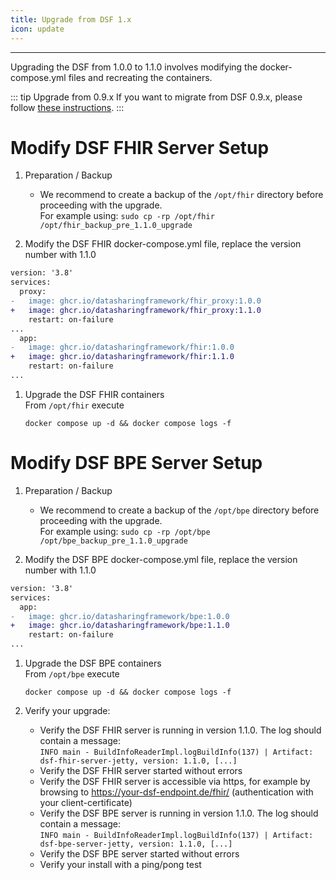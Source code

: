 ```yaml
---
title: Upgrade from DSF 1.x
icon: update
---
```

---

Upgrading the DSF from 1.0.0 to 1.1.0 involves modifying the docker-compose.yml files and recreating the containers.


::: tip Upgrade from 0.9.x
If you want to migrate from DSF 0.9.x, please follow [these instructions](upgrade-from-0).
:::

# Modify DSF FHIR Server Setup
1. Preparation / Backup
    * We recommend to create a backup of the `/opt/fhir` directory before proceeding with the upgrade.  
    For example using: `sudo cp -rp /opt/fhir /opt/fhir_backup_pre_1.1.0_upgrade`

1. Modify the DSF FHIR docker-compose.yml file, replace the version number with 1.1.0
```diff
version: '3.8'
services:
  proxy:
-   image: ghcr.io/datasharingframework/fhir_proxy:1.0.0
+   image: ghcr.io/datasharingframework/fhir_proxy:1.1.0
    restart: on-failure
...
  app:
-   image: ghcr.io/datasharingframework/fhir:1.0.0
+   image: ghcr.io/datasharingframework/fhir:1.1.0
    restart: on-failure
...
```

1. Upgrade the DSF FHIR containers  
    From `/opt/fhir` execute  
    ```
    docker compose up -d && docker compose logs -f
    ```

# Modify DSF BPE Server Setup
1. Preparation / Backup
    * We recommend to create a backup of the `/opt/bpe` directory before proceeding with the upgrade.  
    For example using: `sudo cp -rp /opt/bpe /opt/bpe_backup_pre_1.1.0_upgrade`

1. Modify the DSF BPE docker-compose.yml file, replace the version number with 1.1.0
```diff
version: '3.8'
services:
  app:
-   image: ghcr.io/datasharingframework/bpe:1.0.0
+   image: ghcr.io/datasharingframework/bpe:1.1.0
    restart: on-failure
...
```

1. Upgrade the DSF BPE containers  
    From `/opt/bpe` execute  
    ```
    docker compose up -d && docker compose logs -f
    ```

1. Verify your upgrade:
    * Verify the DSF FHIR server is running in version 1.1.0. The log should contain a message:  
        `INFO main - BuildInfoReaderImpl.logBuildInfo(137) | Artifact: dsf-fhir-server-jetty, version: 1.1.0, [...]`
    * Verify the DSF FHIR server started without errors
    * Verify the DSF FHIR server is accessible via https, for example by browsing to https://your-dsf-endpoint.de/fhir/ (authentication with your client-certificate)
    * Verify the DSF BPE server is running in version 1.1.0. The log should contain a message:  
        `INFO main - BuildInfoReaderImpl.logBuildInfo(137) | Artifact: dsf-bpe-server-jetty, version: 1.1.0, [...]`
    * Verify the DSF BPE server started without errors
    * Verify your install with a ping/pong test  
